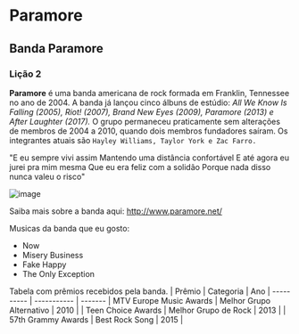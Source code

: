 # Paramore 
## Banda Paramore
### Lição 2

**Paramore** é uma banda americana de rock formada em Franklin, Tennessee no ano de 2004. A banda já lançou cinco álbuns de estúdio: *All We Know Is Falling (2005), Riot! (2007), Brand New Eyes (2009), Paramore (2013) e After Laughter (2017).* O grupo permaneceu praticamente sem alterações de membros de 2004 a 2010, quando dois membros fundadores saíram. Os integrantes atuais são `Hayley Williams, Taylor York e Zac Farro.`

"E eu sempre vivi assim
Mantendo uma distância confortável
E até agora eu jurei pra mim mesma
Que eu era feliz com a solidão
Porque nada disso nunca valeu o risco"


![image](https://user-images.githubusercontent.com/93949643/158446835-d56ce9cb-472b-4496-b751-b08f27a8c558.png)


Saiba mais sobre a banda aqui: http://www.paramore.net/

Musicas da banda que eu gosto:
- Now
- Misery Business
- Fake Happy
- The Only Exception


 Tabela com prêmios recebidos pela banda.
 | Prêmio	| Categoria	| Ano	|
 ---------- | ----------- | -------
 | MTV Europe Music Awards | Melhor Grupo Alternativo	| 2010	|
 | Teen Choice Awards | Melhor Grupo de Rock |	2013	|
 | 57th Grammy Awards	| Best Rock Song |	2015	|
